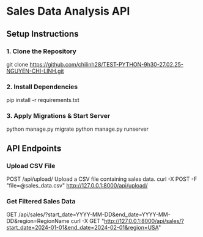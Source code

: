 # Sales Data Analysis API

## Setup Instructions

### 1. Clone the Repository
git clone https://github.com/chilinh28/TEST-PYTHON-9h30-27.02.25-NGUYEN-CHI-LINH.git

### 2. Install Dependencies
pip install -r requirements.txt

### 3. Apply Migrations & Start Server
python manage.py migrate
python manage.py runserver

## API Endpoints

### Upload CSV File
POST /api/upload/
Upload a CSV file containing sales data.
curl -X POST -F "file=@sales_data.csv" http://127.0.0.1:8000/api/upload/

### Get Filtered Sales Data
GET /api/sales/?start_date=YYYY-MM-DD&end_date=YYYY-MM-DD&region=RegionName
curl -X GET "http://127.0.0.1:8000/api/sales/?start_date=2024-01-01&end_date=2024-02-01&region=USA"

